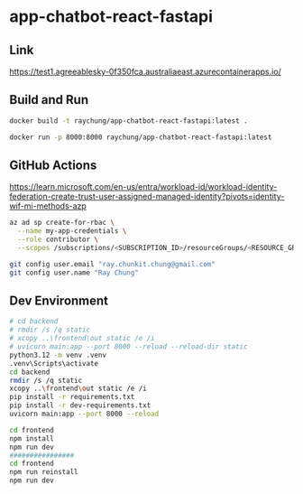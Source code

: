 # app-chatbot-react-fastapi

## Link

<https://test1.agreeablesky-0f350fca.australiaeast.azurecontainerapps.io/>

## Build and Run

```bash
docker build -t raychung/app-chatbot-react-fastapi:latest .

docker run -p 8000:8000 raychung/app-chatbot-react-fastapi:latest
```

## GitHub Actions

<https://learn.microsoft.com/en-us/entra/workload-id/workload-identity-federation-create-trust-user-assigned-managed-identity?pivots=identity-wif-mi-methods-azp>

```bash
az ad sp create-for-rbac \
  --name my-app-credentials \
  --role contributor \
  --scopes /subscriptions/<SUBSCRIPTION_ID>/resourceGroups/<RESOURCE_GROUP_NAME>
```

```bash
git config user.email "ray.chunkit.chung@gmail.com"
git config user.name "Ray Chung"
```

## Dev Environment

```bash
# cd backend
# rmdir /s /q static
# xcopy ..\frontend\out static /e /i
# uvicorn main:app --port 8000 --reload --reload-dir static
python3.12 -m venv .venv
.venv\Scripts\activate
cd backend
rmdir /s /q static
xcopy ..\frontend\out static /e /i
pip install -r requirements.txt
pip install -r dev-requirements.txt
uvicorn main:app --port 8000 --reload
```

```bash
cd frontend
npm install
npm run dev
################
cd frontend
npm run reinstall
npm run dev
```
